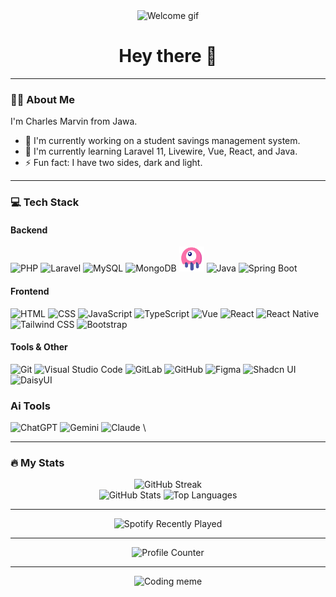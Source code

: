 <div align="center">
  <img height="150" src="https://media.giphy.com/media/M9gbBd9nbDrOTu1Mqx/giphy.gif" alt="Welcome gif" />
</div>


<h1 align="center">Hey there 👋</h1>

---

### 👩‍💻 About Me

I'm Charles Marvin from Jawa.

* 🔭 I'm currently working on a student savings management system.
* 🌱 I'm currently learning Laravel 11, Livewire, Vue, React, and Java.
* ⚡ Fun fact: I have two sides, dark and light.

---

### 💻 Tech Stack

#### Backend
<p align="left">
  <img src="https://cdn.jsdelivr.net/gh/devicons/devicon/icons/php/php-original.svg" height="40" alt="PHP" />
  <img src="https://cdn.jsdelivr.net/gh/devicons/devicon/icons/laravel/laravel-original.svg" height="40" alt="Laravel" />
  <img src="https://cdn.jsdelivr.net/gh/devicons/devicon/icons/mysql/mysql-original.svg" height="40" alt="MySQL" />
  <img src="https://cdn.jsdelivr.net/gh/devicons/devicon/icons/mongodb/mongodb-original.svg" height="40" alt="MongoDB" />
  <img src="https://raw.githubusercontent.com/github/explore/c51b1d6b8774c1a8cf88f864b1f3e70a933d60c1/topics/livewire/livewire.png" height="40" alt="Livewire" />
  <img src="https://cdn.jsdelivr.net/gh/devicons/devicon/icons/java/java-original.svg" height="40" alt="Java" />
  <img src="https://cdn.jsdelivr.net/gh/devicons/devicon/icons/spring/spring-original.svg" height="40" alt="Spring Boot" />
</p>


#### Frontend
<p align="left">
  <img src="https://cdn.jsdelivr.net/gh/devicons/devicon/icons/html5/html5-original.svg" height="40" alt="HTML" />
  <img src="https://cdn.jsdelivr.net/gh/devicons/devicon/icons/css3/css3-original.svg" height="40" alt="CSS" />
  <img src="https://cdn.jsdelivr.net/gh/devicons/devicon/icons/javascript/javascript-original.svg" height="40" alt="JavaScript" />
  <img src="https://cdn.jsdelivr.net/gh/devicons/devicon/icons/typescript/typescript-original.svg" height="40" alt="TypeScript" />
  <img src="https://cdn.jsdelivr.net/gh/devicons/devicon/icons/vuejs/vuejs-original.svg" height="40" alt="Vue" />
  <img src="https://cdn.jsdelivr.net/gh/devicons/devicon/icons/react/react-original.svg" height="40" alt="React" />
  <img src="https://reactnative.dev/img/header_logo.svg" height="40" alt="React Native" />
  <img src="https://cdn.jsdelivr.net/gh/devicons/devicon/icons/tailwindcss/tailwindcss-original.svg" height="40" alt="Tailwind CSS" />
  <img src="https://cdn.jsdelivr.net/gh/devicons/devicon/icons/bootstrap/bootstrap-original.svg" height="40" alt="Bootstrap" />
</p>


#### Tools & Other
<p align="left">
  <img src="https://cdn.jsdelivr.net/gh/devicons/devicon/icons/git/git-original.svg" height="40" alt="Git" />
  <img src="https://cdn.jsdelivr.net/gh/devicons/devicon/icons/vscode/vscode-original.svg" height="40" alt="Visual Studio Code" />
  <img src="https://cdn.jsdelivr.net/gh/devicons/devicon/icons/gitlab/gitlab-original.svg" height="40" alt="GitLab" />
  <img src="https://cdn.jsdelivr.net/gh/devicons/devicon/icons/github/github-original.svg" height="40" alt="GitHub" />
  <img src="https://cdn.jsdelivr.net/gh/devicons/devicon/icons/figma/figma-original.svg" height="40" alt="Figma" />
  <img src="https://cdn.simpleicons.org/shadcnui/000000/ffffff" height="40" alt="Shadcn UI" />
  <img src="https://cdn.simpleicons.org/daisyui/000000/ffffff" height="40" alt="DaisyUI" />
</p>

### Ai Tools

<p align="left">
  <img src="https://cdn.simpleicons.org/openai/000000/ffffff" height="40" alt="ChatGPT" />
  <img src="https://cdn.simpleicons.org/googlegemini/000000/ffffff" height="40" alt="Gemini" />
  <img src="https://cdn.simpleicons.org/anthropic/000000/ffffff" height="40" alt="Claude" />
\
</p>




---

### 🔥 My Stats

<div align="center">
  <img src="https://streak-stats.demolab.com?user=CARLESMARVINDevvv&theme=dark&hide_border=false&border_radius=5" height="220" alt="GitHub Streak" />
</div>

<div align="center">
  <img src="https://github-readme-stats.vercel.app/api?username=CARLESMARVINDevvv&show_icons=true&include_all_commits=true&count_private=true&theme=dracula" height="150" alt="GitHub Stats" />
  <img src="https://github-readme-stats.vercel.app/api/top-langs?username=CARLESMARVINDevvv&layout=compact&langs_count=5&theme=dracula" height="150" alt="Top Languages" />
</div>

---

<div align="center">
  <img src="https://spotify-recently-played-readme.vercel.app/api?user=31pz7ooans5rerj5gjnjxtjgchdi&unique=true" alt="Spotify Recently Played" />
</div>

---

<div align="center">
  <img src="https://profile-counter.glitch.me/CARLESMARVINDevvv/count.svg?" alt="Profile Counter" />
</div>

---

<div align="center">
  <img height="200" src="https://i.imgflip.com/65efzo.gif" alt="Coding meme" />
</div>

